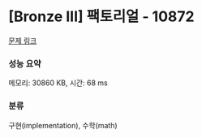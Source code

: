 # [Bronze III] 팩토리얼 - 10872 

[문제 링크](https://www.acmicpc.net/problem/10872) 

### 성능 요약

메모리: 30860 KB, 시간: 68 ms

### 분류

구현(implementation), 수학(math)

